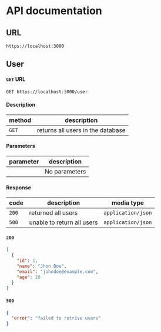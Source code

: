 # API documentation
## URL
```env
https://localhost:3000
```

## User
#### `GET` URL
```http
GET https://localhost:3000/user
```
#### Description
| method | description |
|---|---|
| `GET` | returns all users in the database |
#### Parameters
| parameter | description |
|---|---|
| | No parameters |
#### Response
| code | description | media type |
|---|---|---|
| `200` | returned all users | `application/json` |
| `500` | unable to return all users | `application/json` |
#### `200`
```json
[
  {
    "id": 1,
    "name": "Jhon Doe",
    "email": "johndoe@example.com",
    "age": 20
  }
]
```
#### `500`
```json
{
  "error": "failed to retrive users"
}
```
